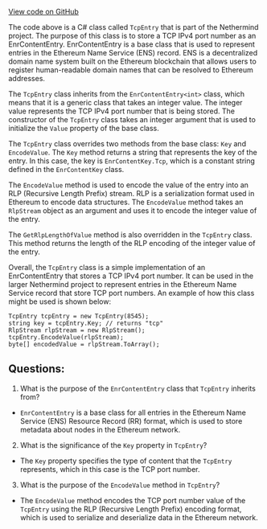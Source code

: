 [View code on GitHub](https://github.com/NethermindEth/nethermind/src/Nethermind/Nethermind.Network.Enr/TcpEntry.cs)

The code above is a C# class called `TcpEntry` that is part of the Nethermind project. The purpose of this class is to store a TCP IPv4 port number as an EnrContentEntry. EnrContentEntry is a base class that is used to represent entries in the Ethereum Name Service (ENS) record. ENS is a decentralized domain name system built on the Ethereum blockchain that allows users to register human-readable domain names that can be resolved to Ethereum addresses.

The `TcpEntry` class inherits from the `EnrContentEntry<int>` class, which means that it is a generic class that takes an integer value. The integer value represents the TCP IPv4 port number that is being stored. The constructor of the `TcpEntry` class takes an integer argument that is used to initialize the `Value` property of the base class.

The `TcpEntry` class overrides two methods from the base class: `Key` and `EncodeValue`. The `Key` method returns a string that represents the key of the entry. In this case, the key is `EnrContentKey.Tcp`, which is a constant string defined in the `EnrContentKey` class.

The `EncodeValue` method is used to encode the value of the entry into an RLP (Recursive Length Prefix) stream. RLP is a serialization format used in Ethereum to encode data structures. The `EncodeValue` method takes an `RlpStream` object as an argument and uses it to encode the integer value of the entry.

The `GetRlpLengthOfValue` method is also overridden in the `TcpEntry` class. This method returns the length of the RLP encoding of the integer value of the entry.

Overall, the `TcpEntry` class is a simple implementation of an EnrContentEntry that stores a TCP IPv4 port number. It can be used in the larger Nethermind project to represent entries in the Ethereum Name Service record that store TCP port numbers. An example of how this class might be used is shown below:

```
TcpEntry tcpEntry = new TcpEntry(8545);
string key = tcpEntry.Key; // returns "tcp"
RlpStream rlpStream = new RlpStream();
tcpEntry.EncodeValue(rlpStream);
byte[] encodedValue = rlpStream.ToArray();
```
## Questions: 
 1. What is the purpose of the `EnrContentEntry` class that `TcpEntry` inherits from?
- `EnrContentEntry` is a base class for all entries in the Ethereum Name Service (ENS) Resource Record (RR) format, which is used to store metadata about nodes in the Ethereum network.

2. What is the significance of the `Key` property in `TcpEntry`?
- The `Key` property specifies the type of content that the `TcpEntry` represents, which in this case is the TCP port number.

3. What is the purpose of the `EncodeValue` method in `TcpEntry`?
- The `EncodeValue` method encodes the TCP port number value of the `TcpEntry` using the RLP (Recursive Length Prefix) encoding format, which is used to serialize and deserialize data in the Ethereum network.